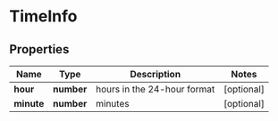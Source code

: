 # TimeInfo

## Properties

| Name | Type | Description | Notes |
|------------ | ------------- | ------------- | -------------|
**hour** | **number** | hours in the 24-hour format |[optional]|
**minute** | **number** | minutes |[optional]|